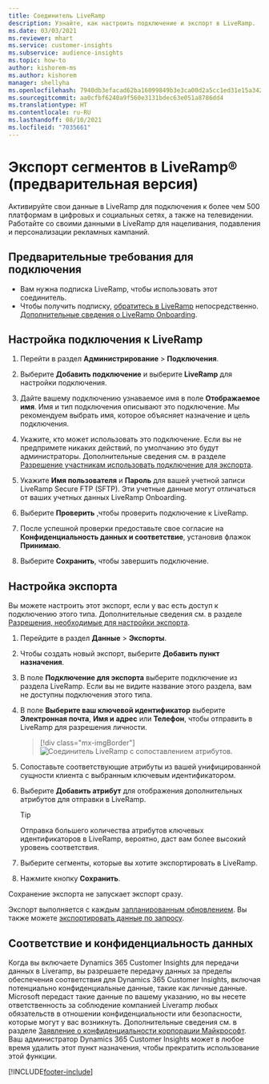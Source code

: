 ```yaml
---
title: Соединитель LiveRamp
description: Узнайте, как настроить подключение и экспорт в LiveRamp.
ms.date: 03/03/2021
ms.reviewer: mhart
ms.service: customer-insights
ms.subservice: audience-insights
ms.topic: how-to
author: kishorem-ms
ms.author: kishorem
manager: shellyha
ms.openlocfilehash: 7940db3efacad62ba16099849b3e3ca00d2a5cc1ed31e15a34209c0797e6ae13
ms.sourcegitcommit: aa0cfbf6240a9f560e3131bdec63e051a8786dd4
ms.translationtype: HT
ms.contentlocale: ru-RU
ms.lasthandoff: 08/10/2021
ms.locfileid: "7035661"
---
```

# <a name="export-segments-to-liverampreg-preview"></a>Экспорт сегментов в LiveRamp&reg; (предварительная версия)

Активируйте свои данные в LiveRamp для подключения к более чем 500 платформам в цифровых и социальных сетях, а также на телевидении. Работайте со своими данными в LiveRamp для нацеливания, подавления и персонализации рекламных кампаний.

## <a name="prerequisites-for-a-connection"></a>Предварительные требования для подключения

- Вам нужна подписка LiveRamp, чтобы использовать этот соединитель.
- Чтобы получить подписку, [обратитесь в LiveRamp](https://liveramp.com/contact/) непосредственно. [Дополнительные сведения о LiveRamp Onboarding](https://liveramp.com/our-platform/data-onboarding/).

## <a name="set-up-connection-to-liveramp"></a>Настройка подключения к LiveRamp

1. Перейти в раздел **Администрирование** > **Подключения**.

1. Выберите **Добавить подключение** и выберите **LiveRamp** для настройки подключения.

1. Дайте вашему подключению узнаваемое имя в поле **Отображаемое имя**. Имя и тип подключения описывают это подключение. Мы рекомендуем выбрать имя, которое объясняет назначение и цель подключения.

1. Укажите, кто может использовать это подключение. Если вы не предпримете никаких действий, по умолчанию это будут администраторы. Дополнительные сведения см. в разделе [Разрешение участникам использовать подключение для экспорта](connections.md#allow-contributors-to-use-a-connection-for-exports).

1. Укажите **Имя пользователя** и **Пароль** для вашей учетной записи LiveRamp Secure FTP (SFTP).
Эти учетные данные могут отличаться от ваших учетных данных LiveRamp Onboarding.

1. Выберите **Проверить** ,чтобы проверить подключение к LiveRamp.

1. После успешной проверки предоставьте свое согласие на **Конфиденциальность данных и соответствие**, установив флажок **Принимаю**.

1. Выберите **Сохранить**, чтобы завершить подключение.

## <a name="configure-an-export"></a>Настройка экспорта

Вы можете настроить этот экспорт, если у вас есть доступ к подключению этого типа. Дополнительные сведения см. в разделе [Разрешения, необходимые для настройки экспорта](export-destinations.md#set-up-a-new-export).

1. Перейдите в раздел **Данные** > **Экспорты**.

1. Чтобы создать новый экспорт, выберите **Добавить пункт назначения**.

1. В поле **Подключение для экспорта** выберите подключение из раздела LiveRamp. Если вы не видите название этого раздела, вам не доступны подключения этого типа.

1. В поле **Выберите ваш ключевой идентификатор** выберите **Электронная почта**, **Имя и адрес** или **Телефон**, чтобы отправить в LiveRamp для разрешения личности.
   > [!div class="mx-imgBorder"]
   > ![Соединитель LiveRamp с сопоставлением атрибутов.](media/export-liveramp-segments.png "Соединитель LiveRamp с сопоставлением атрибутов")

1. Сопоставьте соответствующие атрибуты из вашей унифицированной сущности клиента с выбранным ключевым идентификатором.

1. Выберите **Добавить атрибут** для отображения дополнительных атрибутов для отправки в LiveRamp.

   > [!TIP]
   > Отправка большего количества атрибутов ключевых идентификаторов в LiveRamp, вероятно, даст вам более высокий уровень соответствия.

1. Выберите сегменты, которые вы хотите экспортировать в LiveRamp.

1. Нажмите кнопку **Сохранить**.

Сохранение экспорта не запускает экспорт сразу.

Экспорт выполняется с каждым [запланированным обновлением](system.md#schedule-tab). Вы также можете [экспортировать данные по запросу](export-destinations.md#run-exports-on-demand). 


## <a name="data-privacy-and-compliance"></a>Соответствие и конфиденциальность данных

Когда вы включаете Dynamics 365 Customer Insights для передачи данных в Liveramp, вы разрешаете передачу данных за пределы обеспечения соответствия для Dynamics 365 Customer Insights, включая потенциально конфиденциальные данные, такие как личные данные. Microsoft передаст такие данные по вашему указанию, но вы несете ответственность за соблюдение компанией Liveramp любых обязательств в отношении конфиденциальности или безопасности, которые могут у вас возникнуть. Дополнительные сведения см. в разделе [Заявление о конфиденциальности корпорации Майкрософт](https://go.microsoft.com/fwlink/?linkid=396732).
Ваш администратор Dynamics 365 Customer Insights может в любое время удалить этот пункт назначения, чтобы прекратить использование этой функции.

[!INCLUDE[footer-include](../includes/footer-banner.md)]
